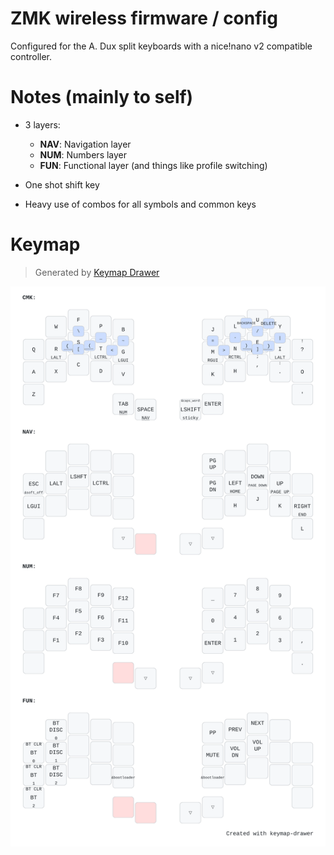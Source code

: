 # ZMK wireless firmware / config
Configured for the A. Dux split keyboards with a nice!nano v2 compatible controller.

# Notes (mainly to self)

- 3 layers:
    - **NAV**: Navigation layer
    - **NUM**: Numbers layer
    - **FUN**: Functional layer (and things like profile switching)

- One shot shift key
- Heavy use of combos for all symbols and common keys

# Keymap

> Generated by [Keymap Drawer](https://keymap-drawer.streamlit.app/)

<img src="./keymap.svg"></img>
